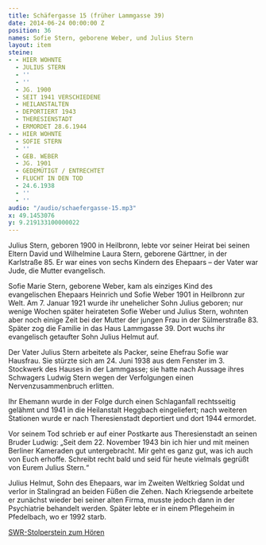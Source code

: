 ```yaml
---
title: Schäfergasse 15 (früher Lammgasse 39)
date: 2014-06-24 00:00:00 Z
position: 36
names: Sofie Stern, geborene Weber, und Julius Stern
layout: item
steine:
- - HIER WOHNTE
  - JULIUS STERN
  - ''
  - ''
  - JG. 1900
  - SEIT 1941 VERSCHIEDENE
  - HEILANSTALTEN
  - DEPORTIERT 1943
  - THERESIENSTADT
  - ERMORDET 28.6.1944
- - HIER WOHNTE
  - SOFIE STERN
  - ''
  - GEB. WEBER
  - JG. 1901
  - GEDEMÜTIGT / ENTRECHTET
  - FLUCHT IN DEN TOD
  - 24.6.1938
  - ''
  - ''
audio: "/audio/schaefergasse-15.mp3"
x: 49.1453076
y: 9.219133100000022
---
```


Julius Stern, geboren 1900 in Heilbronn, lebte vor seiner Heirat bei seinen Eltern David und Wilhelmine Laura Stern, geborene Gärttner, in der Karlstraße 85. Er war eines von sechs Kindern des Ehepaars – der Vater war Jude, die Mutter evangelisch.

Sofie Marie Stern, geborene Weber, kam als einziges Kind des evangelischen Ehepaars Heinrich und Sofie Weber 1901 in Heilbronn zur Welt. Am 7. Januar 1921 wurde ihr unehelicher Sohn Julius geboren; nur wenige Wochen später heirateten Sofie Weber und Julius Stern, wohnten aber noch einige Zeit bei der Mutter der jungen Frau in der Sülmerstraße 83. Später zog die Familie in das Haus Lammgasse 39. Dort wuchs ihr evangelisch getaufter Sohn Julius Helmut auf.

Der Vater Julius Stern arbeitete als Packer, seine Ehefrau Sofie war Hausfrau. Sie stürzte sich am 24. Juni 1938 aus dem Fenster im 3. Stockwerk des Hauses in der Lammgasse; sie hatte nach Aussage ihres Schwagers Ludwig Stern wegen der Verfolgungen einen Nervenzusammenbruch erlitten.

Ihr Ehemann wurde in der Folge durch einen Schlaganfall rechtsseitig gelähmt und 1941 in die Heilanstalt Heggbach eingeliefert; nach weiteren Stationen wurde er nach Theresienstadt deportiert und dort 1944 ermordet.

Vor seinem Tod schrieb er auf einer Postkarte aus Theresienstadt an seinen Bruder Ludwig: „Seit dem 22. November 1943 bin ich hier und mit meinen Berliner Kameraden gut untergebracht. Mir geht es ganz gut, was ich auch von Euch erhoffe. Schreibt recht bald und seid für heute vielmals gegrüßt von Eurem Julius Stern.“

Julius Helmut, Sohn des Ehepaars, war im Zweiten Weltkrieg Soldat und verlor in Stalingrad an beiden Füßen die Zehen. Nach Kriegsende arbeitete er zunächst wieder bei seiner alten Firma, musste jedoch dann in der Psychiatrie behandelt werden. Später lebte er in einem Pflegeheim in Pfedelbach, wo er 1992 starb.

[SWR-Stolperstein zum Hören](http://www.swr.de/swr2/stolpersteine/menschen/stolperstein-sofie-marie-stern/-/id=12117596/did=15366904/nid=12117596/1veucwq/index.html)